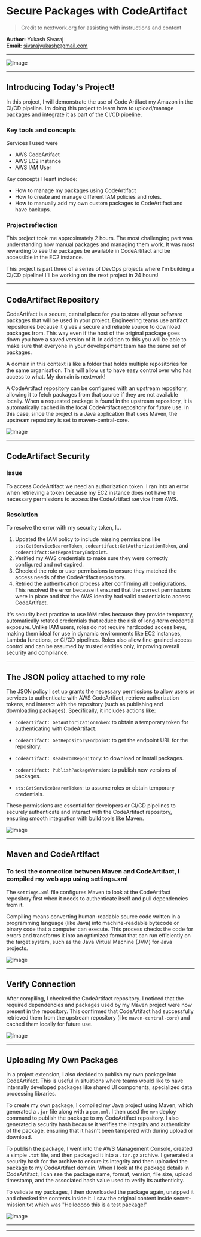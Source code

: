 # Secure Packages with CodeArtifact

> Credit to nextwork.org for assisting with instructions and content

**Author:** Yukash Sivaraj  
**Email:** sivarajyukash@gmail.com

---

![Image](http://learn.nextwork.org/merry_vermilion_zany_llama/uploads/aws-devops-codeartifact-updated_1d79e699)

---

## Introducing Today's Project!

In this project, I will demonstrate the use of Code Artifact my Amazon in the CI/CD pipeline. Im doing this project to learn how to upload/manage packages and integrate it as part of the CI/CD pipeline.

### Key tools and concepts

Services I used were 
- AWS CodeArtifact
- AWS EC2 instance
- AWS IAM User 

Key concepts I leant include: 
- How to manage my packages using CodeArtifact
- How to create and manage different IAM policies and roles. 
- How to manually add my own custom packages to CodeArtifact and have backups. 

### Project reflection

This project took me approximately 2 hours. The most challenging part was understanding how manual packages and managing them work. It was most rewarding to see the packages be available in CodeArtifact and be accessible in the EC2 instance.

This project is part three of a series of DevOps projects where I'm building a CI/CD pipeline! I'll be working on the next project in 24 hours!

---

## CodeArtifact Repository

CodeArtifact is a secure, central place for you to store all your software packages that will be used in your project. Engineering teams use artifact repositories because it gives a secure and reliable source to download packages from. This way even if the host of the original package goes down you have a saved version of it. In addition to this you will be able to make sure that everyone in your developement team has the same set of packages. 

A domain in this context is like a folder that holds multiple repositories for the same organisation. This will allow us to have easy control over who has access to what. My domain is nextwork!

A CodeArtifact repository can be configured with an upstream repository, allowing it to fetch packages from that source if they are not available locally. When a requested package is found in the upstream repository, it is automatically cached in the local CodeArtifact repository for future use. In this case, since the project is a Java application that uses Maven, the upstream repository is set to maven-central-core.

![Image](http://learn.nextwork.org/merry_vermilion_zany_llama/uploads/aws-devops-codeartifact-updated_n4o5p6q7)

---

## CodeArtifact Security

### Issue

To access CodeArtifact we need an authorization token. I ran into an error when retrieving a token because my EC2 instance does not have the necessary permissions to access the CodeArtifact service from AWS.

### Resolution

To resolve the error with my security token, I...
1. Updated the IAM policy to include missing permissions like `sts:GetServiceBearerToken`, `codeartifact:GetAuthorizationToken`, and `codeartifact:GetRepositoryEndpoint`.
2. Verified my AWS credentials to make sure they were correctly configured and not expired.
3. Checked the role or user permissions to ensure they matched the access needs of the CodeArtifact repository.
4. Retried the authentication process after confirming all configurations.
This resolved the error because it ensured that the correct permissions were in place and that the AWS identity had valid credentials to access CodeArtifact.

It's security best practice to use IAM roles because they provide temporary, automatically rotated credentials that reduce the risk of long-term credential exposure. Unlike IAM users, roles do not require hardcoded access keys, making them ideal for use in dynamic environments like EC2 instances, Lambda functions, or CI/CD pipelines. Roles also allow fine-grained access control and can be assumed by trusted entities only, improving overall security and compliance.

---

## The JSON policy attached to my role

The JSON policy I set up grants the necessary permissions to allow users or services to authenticate with AWS CodeArtifact, retrieve authorization tokens, and interact with the repository (such as publishing and downloading packages). Specifically, it includes actions like:

- `codeartifact: GetAuthorizationToken`: to obtain a temporary token for authenticating with CodeArtifact.

- `codeartifact: GetRepositoryEndpoint`: to get the endpoint URL for the repository.

- `codeartifact: ReadFromRepository`: to download or install packages.

- `codeartifact: PublishPackageVersion`: to publish new versions of packages.

- `sts:GetServiceBearerToken`: to assume roles or obtain temporary credentials.

These permissions are essential for developers or CI/CD pipelines to securely authenticate and interact with the CodeArtifact repository, ensuring smooth integration with build tools like Maven.

![Image](http://learn.nextwork.org/merry_vermilion_zany_llama/uploads/aws-devops-codeartifact-updated_23rp7q8r9)

---

## Maven and CodeArtifact

### To test the connection between Maven and CodeArtifact, I compiled my web app using settings.xml

The `settings.xml` file configures Maven to look at the CodeArtifact repository first when it needs to authenticate itself and pull dependencies from it.

Compiling means converting human-readable source code written in a programming language (like Java) into machine-readable bytecode or binary code that a computer can execute. This process checks the code for errors and transforms it into an optimized format that can run efficiently on the target system, such as the Java Virtual Machine (JVM) for Java projects.

![Image](http://learn.nextwork.org/merry_vermilion_zany_llama/uploads/aws-devops-codeartifact-updated_c17eace8)

---

## Verify Connection

After compiling, I checked the CodeArtifact repository. I noticed that the required dependencies and packages used by my Maven project were now present in the repository. This confirmed that CodeArtifact had successfully retrieved them from the upstream repository (like `maven-central-core`) and cached them locally for future use.

![Image](http://learn.nextwork.org/merry_vermilion_zany_llama/uploads/aws-devops-codeartifact-updated_1d79e699)

---

## Uploading My Own Packages

In a project extension, I also decided to publish my own package into CodeArtifact. This is useful in situations where teams would like to have internally developed packages like shared UI components, specialized data processing libraries.

To create my own package, I compiled my Java project using Maven, which generated a `.jar` file along with a `pom.xml`. I then used the `mvn` deploy command to publish the package to my CodeArtifact repository. I also generated a security hash because it verifies the integrity and authenticity of the package, ensuring that it hasn't been tampered with during upload or download.

To publish the package, I went into the AWS Management Console, created a simple `.txt` file, and then packaged it into a `.tar.gz` archive. I generated a security hash for the archive to ensure its integrity and then uploaded the package to my CodeArtifact domain. When I look at the package details in CodeArtifact, I can see the package name, format, version, file size, upload timestamp, and the associated hash value used to verify its authenticity.

To validate my packages, I then downloaded the package again, unzipped it and checked the contents inside it. I saw the original content inside secret-mission.txt which was "Hellooooo this is a test package!"

![Image](http://learn.nextwork.org/merry_vermilion_zany_llama/uploads/aws-devops-codeartifact-updated_sm12-upload)

---

---
